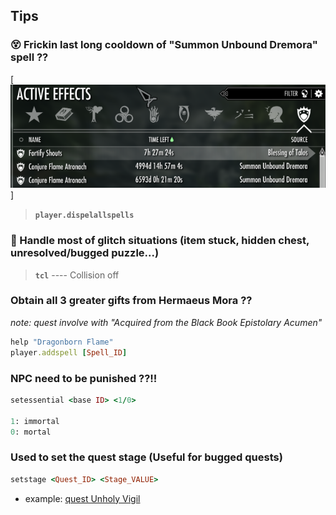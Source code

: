 ## Tips 

### 😵 Frickin last long cooldown of "Summon Unbound Dremora" spell ??

[![summon-Unbound-bug.png](summon-Unbound-bug.png)]

> **`player.dispelallspells`** 

### 🤔 Handle most of glitch situations (item stuck, hidden chest, unresolved/bugged puzzle...) 

> **`tcl`** ---- Collision off

### Obtain all 3 greater gifts from  Hermaeus Mora ?? 

_note: quest involve with "Acquired from the Black Book Epistolary Acumen"_

```ruby
help "Dragonborn Flame" 
player.addspell [Spell_ID]
```

### NPC need to be punished ??!!

```ruby
setessential <base ID> <1/0>

1: immortal
0: mortal 
```

### Used to set the quest stage (Useful for bugged quests)
```ruby
setstage <Quest_ID> <Stage_VALUE>	
```
+ example: [quest Unholy Vigil](https://en.uesp.net/wiki/Skyrim:Unholy_Vigil)
